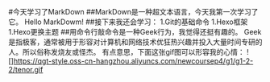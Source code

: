 #今天学习了MarkDown
##MarkDown是一种超文本语言，今天我第一次学习了它。
Hello MarkDowm!
##接下来我还会学习：
1.Git的基础命令
1.Hexo框架
1.Hexo更换主题
##用命令行敲命令是一种Geek行为，我觉得还挺有趣的。
Geek 是指极客，通常被用于形容对计算机和网络技术优狂热兴趣并投入大量时间专研的人。所以俗称发烧友或怪杰。
有点意思，下面这张gif图可以形容我的心情：
![]https://qgt-style.oss-cn-hangzhou.aliyuncs.com/newcoursep4/g1/g1-2-2/tenor.gif

